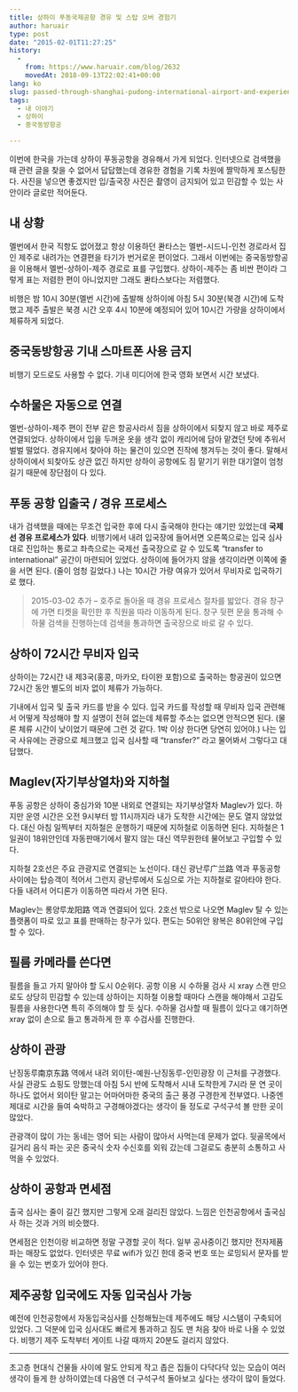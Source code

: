 ```yaml
---
title: 상하이 푸동국제공항 경유 및 스탑 오버 경험기
author: haruair
type: post
date: "2015-02-01T11:27:25"
history:
  - 
    from: https://www.haruair.com/blog/2632
    movedAt: 2018-09-13T22:02:41+00:00
lang: ko
slug: passed-through-shanghai-pudong-international-airport-and-experienced-a-stopover
tags:
  - 내 이야기
  - 상하이
  - 중국동방항공

---
```

이번에 한국을 가는데 상하이 푸동공항을 경유해서 가게 되었다. 인터넷으로 검색했을 때 관련 글을 찾을 수 없어서 답답했는데 경유한 경험을 기록 차원에 짤막하게 포스팅한다. 사진을 넣으면 좋겠지만 입/출국장 사진은 촬영이 금지되어 있고 민감할 수 있는 사안이라 글로만 적어둔다.

## 내 상황

멜번에서 한국 직항도 없어졌고 항상 이용하던 콴타스는 멜번-시드니-인천 경로라서 집인 제주로 내려가는 연결편을 타기가 번거로운 편이었다. 그래서 이번에는 중국동방항공을 이용해서 멜번-상하이-제주 경로로 표를 구입했다. 상하이-제주는 좀 비싼 편이라 그렇게 표는 저렴한 편이 아니었지만 그래도 콴타스보다는 저렴했다.

비행은 밤 10시 30분(멜번 시간)에 출발해 상하이에 아침 5시 30분(북경 시간)에 도착했고 제주 출발은 북경 시간 오후 4시 10분에 예정되어 있어 10시간 가량을 상하이에서 체류하게 되었다.

## 중국동방항공 기내 스마트폰 사용 금지

비행기 모드로도 사용할 수 없다. 기내 미디어에 한국 영화 보면서 시간 보냈다.

## 수하물은 자동으로 연결

멜번-상하이-제주 편이 전부 같은 항공사라서 짐을 상하이에서 되찾지 않고 바로 제주로 연결되었다. 상하이에서 입을 두꺼운 옷을 생각 없이 캐리어에 담아 맡겼던 탓에 추워서 벌벌 떨었다. 경유지에서 찾아야 하는 물건이 있으면 진작에 챙겨두는 것이 좋다. 말해서 상하이에서 되찾아도 상관 없긴 하지만 상하이 공항에도 짐 맡기기 위한 대기열이 엄청 길기 때문에 장단점이 다 있다.

## 푸동 공항 입출국 / 경유 프로세스

내가 검색했을 때에는 무조건 입국한 후에 다시 출국해야 한다는 얘기만 있었는데 **국제선 경유 프로세스가 있다**. 비행기에서 내려 입국장에 들어서면 오른쪽으로는 입국 심사대로 진입하는 통로고 좌측으로는 국제선 출국장으로 갈 수 있도록 &#8220;transfer to international&#8221; 공간이 마련되어 있었다. 상하이에 들어가지 않을 생각이라면 이쪽에 줄을 서면 된다. (줄이 엄청 길었다.) 나는 10시간 가량 여유가 있어서 무비자로 입국하기로 했다.

> 2015-03-02 추가 &#8211; 호주로 돌아올 때 경유 프로세스 절차를 밟았다. 경유 창구에 가면 티켓을 확인한 후 직원을 따라 이동하게 된다. 창구 뒷편 문을 통과해 수하물 검색을 진행하는데 검색을 통과하면 출국장으로 바로 갈 수 있다. 

## 상하이 72시간 무비자 입국

상하이는 72시간 내 제3국(홍콩, 마카오, 타이완 포함)으로 출국하는 항공권이 있으면 72시간 동안 별도의 비자 없이 체류가 가능하다.

기내에서 입국 및 출국 카드를 받을 수 있다. 입국 카드를 작성할 때 무비자 입국 관련해서 어떻게 작성해야 할 지 설명이 전혀 없는데 체류할 주소는 없으면 안적으면 된다. (물론 체류 시간이 낮이었기 때문에 그런 것 같다. 1박 이상 한다면 당연히 있어야.) 나는 입국 사유에는 관광으로 체크했고 입국 심사할 때 &#8220;transfer?&#8221; 라고 물어봐서 그렇다고 대답했다.

## Maglev(자기부상열차)와 지하철

푸동 공항은 상하이 중심가와 10분 내외로 연결되는 자기부상열차 Maglev가 있다. 하지만 운영 시간은 오전 9시부터 밤 11시까지라 내가 도착한 시간에는 문도 열지 않았었다. 대신 아침 일찍부터 지하철은 운행하기 때문에 지하철로 이동하면 된다. 지하철은 1일권이 18위안인데 자동판매기에서 팔지 않는 대신 역무원한테 물어보고 구입할 수 있다.

지하철 2호선은 주요 관광지로 연결되는 노선이다. 대신 광난루广兰路 역과 푸동공항 사이에는 탑승객이 적어서 그런지 광난루에서 도심으로 가는 지하철로 갈아타야 한다. 다들 내려서 어디론가 이동하면 따라서 가면 된다.

Maglev는 롱양루龙阳路 역과 연결되어 있다. 2호선 밖으로 나오면 Maglev 탈 수 있는 플랫폼이 따로 있고 표를 판매하는 창구가 있다. 편도는 50위안 왕복은 80위안에 구입할 수 있다.

## 필름 카메라를 쓴다면

필름을 들고 가지 말아야 할 도시 0순위다. 공항 이용 시 수하물 검사 시 xray 스캔 만으로도 상당히 민감할 수 있는데 상하이는 지하철 이용할 때마다 스캔을 해야해서 고감도 필름을 사용한다면 특히 주의해야 할 듯 싶다. 수하물 검사할 때 필름이 있다고 얘기하면 xray 없이 손으로 들고 통과하게 한 후 수검사를 진행한다.

## 상하이 관광

난징동루南京东路 역에서 내려 외이탄-예원-난징동루-인민광장 이 근처를 구경했다. 사실 관광도 쇼핑도 망했는데 아침 5시 반에 도착해서 시내 도착한게 7시라 문 연 곳이 하나도 없어서 외이탄 말고는 어마어마한 중국의 출근 풍경 구경한게 전부였다. 나중엔 제대로 시간을 들여 숙박하고 구경해야겠다는 생각이 들 정도로 구석구석 볼 만한 곳이 많았다.

관광객이 많이 가는 동네는 영어 되는 사람이 많아서 사먹는데 문제가 없다. 뒷골목에서 길거리 음식 파는 곳은 중국식 숫자 수신호를 외워 갔는데 그걸로도 충분히 소통하고 사먹을 수 있었다.

## 상하이 공항과 면세점

출국 심사는 줄이 길긴 했지만 그렇게 오래 걸리진 않았다. 느낌은 인천공항에서 출국심사 하는 것과 거의 비슷했다.

면세점은 인천이랑 비교하면 정말 구경할 곳이 적다. 일부 공사중이긴 했지만 전자제품 파는 매장도 없었다. 인터넷은 무료 wifi가 있긴 한데 중국 번호 또는 로밍되서 문자를 받을 수 있는 번호가 있어야 한다.

## 제주공항 입국에도 자동 입국심사 가능

예전에 인천공항에서 자동입국심사를 신청해뒀는데 제주에도 해당 시스템이 구축되어 있었다. 그 덕분에 입국 심사대도 빠르게 통과하고 짐도 맨 처음 찾아 바로 나올 수 있었다. 비행기 제주 도착부터 게이트 나갈 때까지 20분도 걸리지 않았다.

* * *

초고층 현대식 건물들 사이에 말도 안되게 작고 좁은 집들이 다닥다닥 있는 모습이 여러 생각이 들게 한 상하이였는데 다음엔 더 구석구석 돌아보고 싶다는 생각이 많이 들었다.